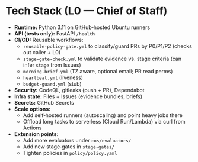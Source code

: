 # Tech Stack (L0 — Chief of Staff)

- **Runtime:** Python 3.11 on GitHub‑hosted Ubuntu runners
- **API (tests only):** FastAPI `/health`
- **CI/CD:** Reusable workflows:
  - `reusable-policy-gate.yml` to classify/guard PRs by P0/P1/P2 (checks out caller + L0)
  - `stage-gate-check.yml` to validate evidence vs. stage criteria (can infer `stage` from Issues)
  - `morning-brief.yml` (TZ aware, optional email; PR read perms)
  - `heartbeat.yml` (liveness)
  - `budget-guard.yml` (stub)
- **Security:** CodeQL, gitleaks (push + PR), Dependabot
- **Infra state:** Files + Issues (evidence bundles, briefs)
- **Secrets:** GitHub Secrets
- **Scale options:**
  - Add self‑hosted runners (autoscaling) and point heavy jobs there
  - Offload long tasks to serverless (Cloud Run/Lambda) via curl from Actions
- **Extension points:**
  - Add more evaluators under `cos/evaluators/`
  - Add new stage‑gates in `stage-gates/`
  - Tighten policies in `policy/policy.yaml`
